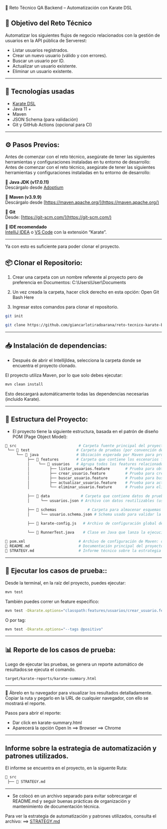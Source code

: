   🧪 Reto Técnico QA Backend – Automatización con Karate DSL
  ##  🎯 Objetivo del Reto Técnico

Automatizar los siguientes flujos de negocio relacionados con la gestión de usuarios en la API pública de Serverest:


- Listar usuarios registrados.
- Crear un nuevo usuario (válido y con errores).
- Buscar un usuario por ID.
- Actualizar un usuario existente.
- Eliminar un usuario existente.
---

##  🚀 Tecnologías usadas

- [Karate DSL](https://karatelabs.io/)
- Java 11 +
- Maven
- JSON Schema (para validación)
- Git y GitHub Actions (opcional para CI)
---

## ⚙️ Pasos Previos:
Antes de comenzar con el reto técnico,  asegúrate de tener las siguientes herramientas y configuraciones instaladas en tu entorno de desarrollo:
Antes de comenzar con el reto técnico, asegúrate de tener las siguientes herramientas y configuraciones instaladas en tu entorno de desarrollo:

🔧 **Java JDK (v17.0.11)**  
Descárgalo desde [Adoptium](https://adoptium.net/)

🔧 **Maven (v3.9.9)**  
Descárgalo desde [https://maven.apache.org/](https://maven.apache.org/)

🔧 **Git**  
Desde: [https://git-scm.com/](https://git-scm.com/)

🔧 **IDE recomendado**  
[IntelliJ IDEA](https://www.jetbrains.com/idea/) o [VS Code](https://code.visualstudio.com/) con la extensión “Karate”.

---
Ya con esto es suficiente para poder clonar el proyecto.
## 📦 Clonar el Repositorio:

1. Crear una carpeta con un nombre referente al proyecto pero de preferencia en Documentos: C:\Users\User\Documents

2. Un vez creada la carpeta, hacer click derecho en esta opción:  Open Git Bash Here

3. Ingresar estos comandos para clonar el repositorio.
```bash  
git init
 ```
 ```bash  
git clone https://github.com/giancarlotiradoarana/reto-tecnico-karate-backend.git
 ```
---

## 📥 Instalación de dependencias:

- Después de abrir el IntellijIdea, selecciona la carpeta donde se encuentra el proyecto clonado.

El proyecto utiliza Maven, por lo que solo debes ejecutar:


```bash  
mvn clean install
 ```

Esto descargará automáticamente todas las dependencias necesarias (incluido Karate).

---
## 📁 Estructura del Proyecto:
- El proyecto tiene la siguiente estructura, basada en el patrón de diseño POM (Page Object Model):

```bash
📁 src                            # Carpeta fuente principal del proyecto
 └── 📁 test                     # Carpeta de pruebas (por convención de Maven)
     └── 📁 java                 # Ubicación esperada por Maven para pruebas en Java
          ├── 📁 features        # Carpeta que contiene los escenarios funcionales escritos en Gherkin
          │    └── 📁 usuarios   # Agrupa todos los features relacionados a pruebas del endpoint /usuarios
          │         ├── listar_usuarios.feature       # Prueba para obtener todos los usuarios (GET /usuarios)
          │         ├── crear_usuario.feature         # Prueba para crear un nuevo usuario (POST /usuarios)
          │         ├── buscar_usuario.feature        # Prueba para buscar un usuario por ID (GET /usuarios/{id})
          │         ├── actualizar_usuario.feature    # Prueba para actualizar un usuario existente (PUT /usuarios/{id})
          │         └── eliminar_usuario.feature      # Prueba para eliminar un usuario existente (DELETE /usuarios/{id})

          ├── 📁 data              # Carpeta que contiene datos de prueba externos en formato JSON
          │     └── usuarios.json # Archivo con datos reutilizables (usuarios válidos, inválidos, duplicados, etc.)

          ├── 📁 schemas              # Carpeta para almacenar esquemas JSON para validar estructuras de respuesta
          │     └── usuario.schema.json # Schema usado para validar la estructura del JSON de usuario (ej: propiedades, tipos)

          ├── 📄 karate-config.js   # Archivo de configuración global de Karate (URLs base, headers, etc.)

          └── 📄 RunnerTest.java    # Clase en Java que lanza la ejecución de los tests Karate desde Maven o IDE
           
📄 pom.xml                        # Archivo de configuración de Maven: define dependencias (Karate, plugins, JUnit, etc.)
📄 README.md                      # Documentación principal del proyecto (setup, ejecución, estructura, etc.)
📄 STRATEGY.md                    # Informe técnico sobre la estrategia de automatización, patrones aplicados y convenciones
```
---

##  🧪 Ejecutar los casos de prueba::


Desde la terminal, en la raíz del proyecto, puedes ejecutar:

```bash  
mvn test
 ```

También puedes correr un feature específico:
```bash  
mvn test -Dkarate.options="classpath:features/usuarios/crear_usuario.feature"
 ```

O por tag:

```bash  
mvn test -Dkarate.options="--tags @positivo"
 ```
---

## 📊 Reporte de los casos de prueba:

Luego de ejecutar las pruebas, se genera un reporte automático de resultados:se ejecuta el comando.

```bash  
target/karate-reports/karate-summary.html
 ```
---

🔎 Ábrelo en tu navegador para visualizar los resultados detalladamente.
Copiar la ruta y pegarlo en la URL de cualquier navegador, con ello se mostrará el reporte.

Pasos para abrir el reporte:
- Dar click en karate-summary.html
- Aparecerá la opción Open In  ==> Browser ==> Chrome
---
## Informe sobre la estrategia de automatización y patrones utilizados.

El informe se encuentra en el proyecto, en la siguente Ruta:
```bash
📁 src             
 ├── 📄 STRATEGY.md  
  ```
  ---
- Se colocó en un archivo separado para evitar sobrecargar el README.md y seguir buenas prácticas de organización y mantenimiento de documentación técnica.

Para ver la estrategia de automatización y patrones utilizados, consulta el archivo: ==>  [STRATEGY.md](./STRATEGY.md)
